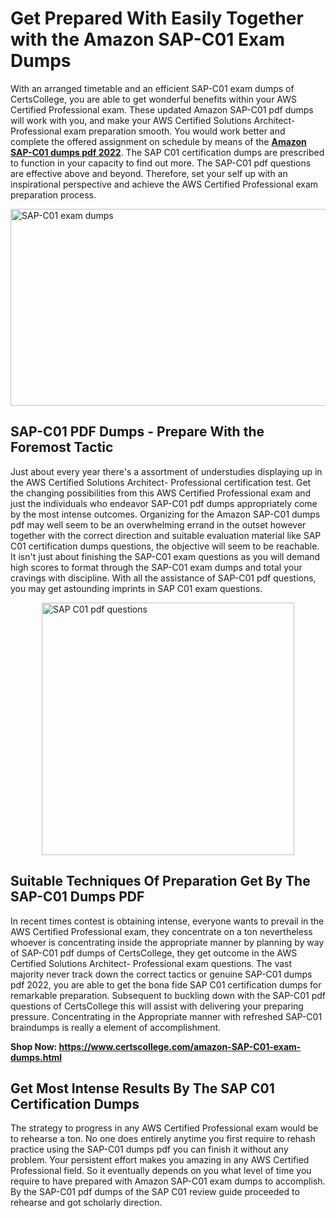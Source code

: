 <h1><strong>Get Prepared With Easily Together with the Amazon SAP-C01 Exam Dumps&nbsp;</strong></h1>
<p><span style="font-weight: 400;">With an arranged timetable and an efficient  SAP-C01 exam dumps of CertsCollege, you are able to get wonderful benefits within your AWS Certified Professional exam. These updated Amazon SAP-C01 pdf dumps will work with you, and make your AWS Certified Solutions Architect- Professional exam preparation smooth. You would work better and complete the offered assignment on schedule by means of the <strong><a href="https://www.certscollege.com/amazon-SAP-C01-exam-dumps.html">Amazon SAP-C01 dumps pdf 2022</a></strong>. The SAP C01 certification dumps are prescribed to function in your capacity to find out more. The  SAP-C01 pdf questions are effective above and beyond. Therefore, set your self up with an inspirational perspective and achieve the AWS Certified Professional exam preparation process.&nbsp;</span></p>
<p><span style="font-weight: 400;"><img style="display: block; margin-left: auto; margin-right: auto;" src="https://i.ibb.co/CPDK3ps/Yellow-and-Blue-Initiative-Blog-Banner.png" alt="SAP-C01 exam dumps" width="559" height="315" /></span></p>
<h2><strong>SAP-C01 PDF Dumps - Prepare With the Foremost Tactic</strong></h2>
<p><span style="font-weight: 400;">Just about every year there's a assortment of understudies displaying up in the AWS Certified Solutions Architect- Professional certification test. Get the changing possibilities from this AWS Certified Professional exam and just the individuals who endeavor SAP-C01 pdf dumps appropriately come by the most intense outcomes. Organizing for the Amazon SAP-C01 dumps pdf may well seem to be an overwhelming errand in the outset however together with the correct direction and suitable evaluation material like SAP C01 certification dumps questions, the objective will seem to be reachable. It isn't just about finishing the SAP-C01 exam questions as you will demand high scores to format through the SAP-C01 exam dumps and total your cravings with discipline. With all the assistance of SAP-C01 pdf questions, you may get astounding imprints in SAP C01 exam questions.</span></p>
<p><span style="font-weight: 400;"><a href="https://tinyurl.com/ybsgb3gb"><img style="display: block; margin-left: auto; margin-right: auto;" src="https://i.ibb.co/9tMrhdY/Teacher-Appreciation-Invitation.png" alt="SAP C01 pdf questions " width="404" height="404" /></a></span></p>
<h2><strong>Suitable Techniques Of Preparation Get By The SAP-C01 Dumps PDF</strong></h2>
<p><span style="font-weight: 400;">In recent times contest is obtaining intense, everyone wants to prevail in the AWS Certified Professional exam, they concentrate on a ton nevertheless whoever is concentrating inside the appropriate manner by planning by way of SAP-C01 pdf dumps of CertsCollege, they get outcome in the AWS Certified Solutions Architect- Professional exam questions. The vast majority never track down the correct tactics or genuine SAP-C01 dumps pdf 2022, you are able to get the bona fide SAP C01 certification dumps for remarkable preparation. Subsequent to buckling down with the  SAP-C01 pdf questions of CertsCollege this will assist with delivering your preparing pressure. Concentrating in the Appropriate manner with refreshed SAP-C01 braindumps is really a element of accomplishment.</span></p>
<p><span style="font-weight: 400;"><strong>Shop Now: <a href="https://www.certscollege.com/amazon-SAP-C01-exam-dumps.html">https://www.certscollege.com/amazon-SAP-C01-exam-dumps.html</a></strong></span></p>
<h2><strong>Get Most Intense Results By The SAP C01 Certification Dumps</strong></h2>
<p><span style="font-weight: 400;">The strategy to progress in any AWS Certified Professional exam would be to rehearse a ton. No one does entirely anytime you first require to rehash practice using the SAP-C01 dumps pdf you can finish it without any problem. Your persistent effort makes you amazing in any AWS Certified Professional field. So it eventually depends on you what level of time you require to have prepared with Amazon SAP-C01 exam dumps to accomplish. By the SAP-C01 pdf dumps of the SAP C01 review guide proceeded to rehearse and got scholarly direction.</span></p>
